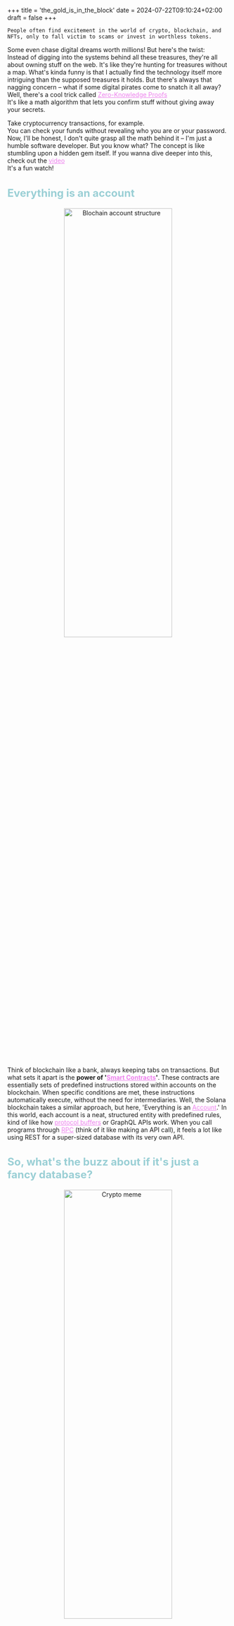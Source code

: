 +++
title = 'the_gold_is_in_the_block'
date = 2024-07-22T09:10:24+02:00
draft = false
+++

    People often find excitement in the world of crypto, blockchain, and NFTs, only to fall victim to scams or invest in worthless tokens.
Some even chase digital dreams worth millions!
But here's the twist:  
Instead of digging into the systems behind all these treasures, they're all about owning stuff on the web.
It's like they're hunting for treasures without a map.
What's kinda funny is that I actually find the technology itself more intriguing than the supposed treasures it holds. 
But there's always that nagging concern – what if some digital pirates come to snatch it all away?
Well, there's a cool trick called <a href="https://en.wikipedia.org/wiki/Zero-knowledge_proof" style="color: violet;">Zero-Knowledge Proofs</a>  
It's like a math algorithm that lets you confirm stuff without giving away your secrets.

Take cryptocurrency transactions, for example.  
You can check your funds without revealing who you are or your password.
Now, I'll be honest, I don't quite grasp all the math behind it – I'm just a humble software developer.
But you know what? The concept is like stumbling upon a hidden gem itself.
If you wanna dive deeper into this, check out the <a href="https://www.youtube.com/watch?v=fOGdb1CTu5c" style="color: violet;">video</a>  
It's a fun watch!
<h2 style="color: #9ACFD5; font-size: x-large; font-weight: bold; ">Everything is an account</h2>
<div style="text-align: center;">
<img src="https://firebasestorage.googleapis.com/v0/b/fbase-2d77d.appspot.com/o/assets%2Fgold_is_in_the_block%2Faccount-structure.png?alt=media&token=e72dd981-6171-4ec6-ba80-8757897fa2fc"  style="border-radius:10px;" width="70%" height="50%" alt="Blochain account structure"/>
</div>
Think of blockchain like a bank, always keeping tabs on transactions. 
But what sets it apart is the <b>power of '<a href="https://docs.solana.com/developing/intro/programs" style="color: violet;">Smart Contracts</a>'</b>. 
These contracts are essentially sets of predefined instructions stored within accounts on the blockchain.
When specific conditions are met, these instructions automatically execute, without the need for intermediaries.
Well, the Solana blockchain takes a similar approach, but here, 'Everything is an <a href="https://docs.solana.com/developing/programming-model/accounts" style="color: violet;">Account</a>.'
In this world, each account is a neat, structured entity with predefined rules, kind of like how <a href="https://protobuf.dev/" style="color: violet;">protocol buffers</a> or GraphQL APIs work. 
When you call programs through <a href="https://en.wikipedia.org/wiki/Remote_procedure_call" style="color: violet;">RPC</a> (think of it like making an API call), it feels a lot like using REST for a super-sized database with its very own API.

<h2 style="color: #9ACFD5; font-size: x-large; font-weight: bold; "> So, what's the buzz about if it's just a fancy database?</h2>
<div style="text-align: center;">
<img src="https://firebasestorage.googleapis.com/v0/b/fbase-2d77d.appspot.com/o/assets%2Fgold_is_in_the_block%2Fblockchain-meme.jpg?alt=media&token=e00b735c-d4b9-4ed0-b379-8bc22fe32ca5" style="border-radius:10px;" width="70%" height="50%" alt="Crypto meme"/>
</div>
Why all the fuss about blockchain, you might ask?  
It's similar to folks mistaking it for rocket science when, in reality, it's quite a straightforward process.
Here are the steps:  
You start by defining all the accounts that'll be part of your program's context.

Then, you write down the instructions for what each account will do and who's paying the bill for the execution and uptime (that's the 'gas fees' part).

Once you've got that sorted, you deploy it onto the devnet, and your app creates JavaScript types, that you will use to interact with the program.
All you really need is a program public key (*program id*), because smart programs are essentially accounts themselves. 
And voila!
You're ready to interact with it, and it's out there in the world, with all the records easily accessible.

Now, for the fun part, tools like <a href="https://www.anchor-lang.com/" style="color: violet;">Anchor</a> and <a href="https://docs.solana.com/cli" style="color: violet;">Solana-CLI</a>
are like your very own playground in the blockchain world. They make it easy for developers to dive in and experiment, giving you a chance to go from zero to 'rich' in seconds... well, maybe 'temporarily rich' is more like it (*try Solana airdrop 2*).
If you ask me, it's worth a shot. Building yet another dull CRUD app might just start feeling thrilling all over again.
Plus, Solana even offers a <a href="https://beta.solpg.io/" style="color: violet;">native solana playground</a> where you can test it out without configuring anything.

<h2 style="color: #9ACFD5; font-size: x-large; font-weight: bold; "> NFTs: More Than Just Million-Dollar Images</h2>
<div style="text-align: center;">
<img src="https://firebasestorage.googleapis.com/v0/b/fbase-2d77d.appspot.com/o/assets%2Fgold_is_in_the_block%2Fnft-meme.png?alt=media&token=2bb2871d-3f30-46e5-a950-0b355da703af" style="border-radius:10px;" width="50%" height="50%" alt="Nft Meme"/>
</div>
Ask a random person about NFTs, and they'll likely tell you it's all about the images.  
But in reality, it's not just the image. It's the token and the link to where the data is stored that make it unique.  
<a href="https://youtu.be/Oz9zw7-_vhM?si=ixDHbbbZv9fyJlVS" style="color: violet;">Learn More about NFTs</a>

**The actual image or any other data isn't on the blockchain itself.** 
It's the proof that this digital asset belongs to you.  
Think about where ownership matters most?

The answer is <a href="https://icoda.io/blog/nft-gaming-companies-and-trends-a-2024-perspective/" style="color: violet;">gaming</a>
Items like skins, swords, characters, or avatars can become NFTs, allowing players to truly own and trade them. Traditional methods of selling entire game accounts fall short in the context of in-game economies.
NFTs add a new layer to the gaming experience by enabling the transfer of specific items.
Imagine being part of a special event within a game and having an NFT to prove your exclusive possession of something. It not only enhances the gaming experience but also lets you show off to your friends, thanks to your ownership details right there on the blockchain.
NFTs aren't limited to gaming, though. Companies can use them to guarantee authenticity and traceability.  
<a href="https://www2.deloitte.com/us/en/pages/operations/articles/blockchain-supply-chain-innovation.html" style="color: violet;">Learn More</a>

For example, if you run a shop selling T-shirts, you can record each transaction on the blockchain, showcasing purchases from eco-friendly providers.
Later, when the item is ready, you can create an NFT with a link to the entire production process. 
This allows consumers to verify the legitimacy of their purchase.
The beauty of it is that you're not restricted to existing blockchains. But I'll save that topic for another post...

Just remember, blockchain isn't just about sketchy stuff.
It's a whole playground waiting to be explored. Beyond all the hype, there are some cool hidden features and possibilities to discover. 
It's not just about shady deals; blockchain can bring some exciting innovations to the table. 
So, don't let the noise get in the way of finding some awesome opportunities in this world of blockchain tech.  
<a href="https://www.soldev.app/course" style="color: violet;">Great Starting Point for Blockchain</a>

